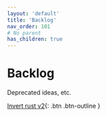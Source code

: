 ```yaml
---
layout: 'default'
title: 'Backlog'
nav_order: 101
# No parent
has_children: true
---
```


# Backlog

Deprecated ideas, etc.

[Invert rust v2](backlog\invert-rust-v2.md){: .btn .btn-outline }
    